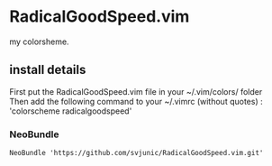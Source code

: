 # RadicalGoodSpeed.vim

my colorsheme.

## install details

First put the RadicalGoodSpeed.vim file in your ~/.vim/colors/ folder  
Then add the following command to your ~/.vimrc (without quotes) : 'colorscheme radicalgoodspeed' 

### NeoBundle
```
NeoBundle 'https://github.com/svjunic/RadicalGoodSpeed.vim.git'
```
